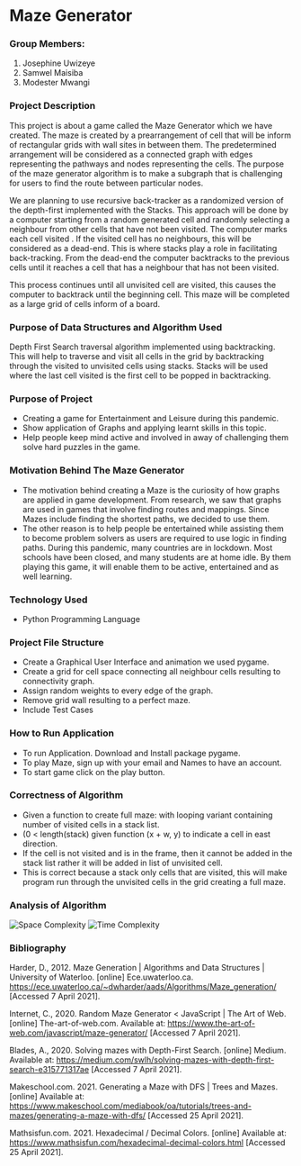 # Maze Generator
### Group Members:
1. Josephine Uwizeye
2. Samwel Maisiba
3. Modester Mwangi
### Project Description

This project is about a game called the Maze Generator which we have created. The maze is created by a prearrangement of cell that will be 
inform of rectangular grids with wall sites in between them.
The predetermined arrangement will be considered as a connected graph with edges representing the pathways and nodes representing the cells.
The purpose of the maze generator algorithm is to make a subgraph that is challenging for users
to find the route between particular nodes. 

We are planning to use recursive back-tracker as a randomized version of the depth-first implemented with the 
Stacks. This approach will be done by a computer starting from a random generated cell and randomly selecting a neighbour from other cells
that have not been visited. The computer marks each cell visited . If the visited cell has no neighbours, this will be considered as a dead-end. This is where stacks play a role in facilitating back-tracking. 
From the dead-end the computer backtracks to the previous cells until it reaches a cell that has a neighbour that has not been visited.

This process continues until all unvisited cell are visited, this causes the computer to backtrack until the beginning cell. This maze will be completed as a large grid of cells 
inform of a board.

### Purpose of Data Structures and Algorithm Used
Depth First Search  traversal algorithm implemented using backtracking. This will help to traverse and visit
all cells in the grid by backtracking through the visited to unvisited cells using stacks.
Stacks will be used where the last cell visited is the first cell to be popped in backtracking.

### Purpose of Project
* Creating a game for Entertainment and Leisure during this pandemic.
* Show application of Graphs and applying learnt skills in this topic.
* Help people keep mind active and involved in away of challenging them solve hard puzzles in the game.

### Motivation Behind The Maze Generator
* The motivation behind creating a Maze is the curiosity of how graphs are applied in game development. From research, we saw that graphs are used in games that involve finding routes and mappings. Since Mazes include
 finding the shortest paths, we decided to use them.
* The other reason is to help people be entertained while assisting them to become problem 
solvers as users are required to use logic in finding paths. During this pandemic, many countries are in lockdown. Most schools have been closed, and many students are at home idle. By them playing this game, it will enable them to 
be active, entertained and as well learning.

### Technology Used
* Python Programming Language

### Project File Structure
* Create a Graphical User Interface and animation we used pygame.
* Create a grid for cell space connecting all neighbour cells resulting to connectivity graph.
* Assign random weights to every edge of the graph.
* Remove grid wall resulting to a perfect maze.
* Include Test Cases


### How to Run Application
* To run Application. Download and Install package pygame.
* To play Maze, sign up with your email and Names to have an account.
* To start game click on the play button.

### Correctness of Algorithm
* Given a function to create full maze:
with looping variant containing number of visited cells in 
a stack list.
* (0 < length(stack) given function (x + w, y) to indicate a cell in east direction.
* If the cell is not visited and is in the frame, then it cannot be added in the stack list rather it will be 
added in list of unvisited cell.
* This is correct because a stack only cells that are visited, this will make program run through the unvisited cells in the grid
creating a full maze.

  
### Analysis of Algorithm
![Space Complexity](http://www.sciweavers.org/upload/Tex2Img_1619387817/render.png)
![Time Complexity](http://www.sciweavers.org/upload/Tex2Img_1619387599/render.png)




### Bibliography
Harder, D., 2012. Maze Generation | Algorithms and Data Structures | University of Waterloo. [online] Ece.uwaterloo.ca. <https://ece.uwaterloo.ca/~dwharder/aads/Algorithms/Maze_generation/> 
[Accessed 7 April 2021].

Internet, C., 2020. Random Maze Generator < JavaScript | The Art of Web. [online] The-art-of-web.com. Available at: 
<https://www.the-art-of-web.com/javascript/maze-generator/> [Accessed 7 April 2021].

Blades, A., 2020. Solving mazes with Depth-First Search. [online] Medium. Available at:
 <https://medium.com/swlh/solving-mazes-with-depth-first-search-e315771317ae> [Accessed 7 April 2021].

Makeschool.com. 2021. Generating a Maze with DFS | Trees and Mazes. [online] Available at: 
<https://www.makeschool.com/mediabook/oa/tutorials/trees-and-mazes/generating-a-maze-with-dfs/> 
[Accessed 25 April 2021].

Mathsisfun.com. 2021. Hexadecimal / Decimal Colors. [online] Available at: <https://www.mathsisfun.com/hexadecimal-decimal-colors.html> 
[Accessed 25 April 2021].








